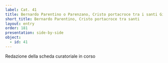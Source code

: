 ```yaml
---
label: Cat. 41
title: Bernardo Parentino o Parenzano, Cristo portacroce tra i santi Girolamo e Agostino
short_title: Bernardo Parentino, Cristo portacroce tra santi
layout: entry
order: 181
presentation: side-by-side
object:
  - id: 41
---
```


Redazione della scheda curatoriale in corso
